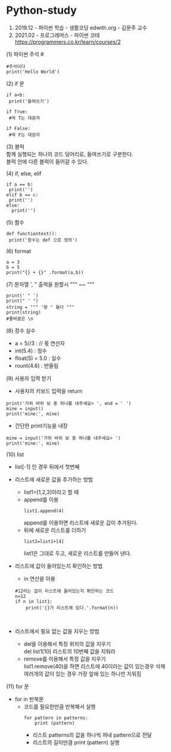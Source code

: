 # Python-study
1) 2019.12 - 파이썬 학습 - 생활코딩 edwith.org - 김문주 교수 
2) 2021.02 - 프로그래머스 - 파이썬 코테  https://programmers.co.kr/learn/courses/2


  (1) 파이썬 주석 # 
   ~~~
   #주석이다
   print('Hello World')
   ~~~
    
   (2) if 문
   ~~~
   if a<b:
    print('들여쓰기')
    
   if True: 
    #꼭 T는 대문자
    
   if False:
    #꼭 F는 대문자
   ~~~
   
   (3) 블럭 <br>
   함께 실행되는 하나의 코드 덩어리로, 들여쓰기로 구분한다.<Br>
   블럭 안에 다른 블럭이 들어갈 수 있다.
  
   (4) if, else, elif
   ~~~
   if a == b:
    print('')
   elif b == c:
    print('')
   else:
     print('')
   ~~~
   
   (5) 함수
   ~~~
   def functiontest():
    print('함수는 def 으로 정의')
   ~~~

   (6) format
   ~~~
   a = 3
   b = 5
   print("{} + {}" .format(a,b))
   ~~~
   
  (7) 문자열 ', " 출력을 원할시  """ ~~ """ 
  ~~~
  print(' " ')
  print(" ' ")
  string = """ '랑 " 둘다 """
  print(string)
  #줄바꿈은 \n 
  ~~~
  
  (8) 정수 실수
  - a = 5//3 : // 몫 연산자
  - int(5.4) : 정수 
  - float(5) = 5.0 : 실수 
  - rount(4.6) : 반올림
  
  (9) 사용자 입력 받기 
  - 사용자의 키보드 입력을 return
  ~~~
  print('가위 바위 보 중 하나를 내주세요> ', end = ' ')
  mine = input()
  print('mine:', mine)
  ~~~

  - 간단한 print기능을 내장
  ~~~
  mine = input('가위 바위 보 중 하나를 내주세요> ')
  print('mine:', mine)
  ~~~
  
  
  (10) list 
  - list[-1] 인 경우 뒤에서 첫번째 
  - 리스트에 새로운 값을 추가하는 방법
    - list1=[1,2,3]이라고 할 때
    - append를 이용
      ~~~
      list1.append(4)
      ~~~
      append를 이용하면 리스트에 새로운 값이 추가된다.<br>
    - 뒤에 새로운 리스트를 더하기
      ~~~
      list2=list1+[4]
      ~~~
      list1은 그대로 두고, 새로운 리스트를 만들어 낸다.<br>
      
  - 리스트에 값이 들어있는지 확인하는 방법
     - in 연산을 이용
      ~~~
      #12라는 값이 리스트에 들어있는지 확인하는 코드
      n=12
      if n in list1:
          print('{}가 리스트에 있다.'.format(n))
      ~~~
      <br>
  - 리스트에서 필요 없는 값을 지우는 방법
    - del을 이용해서 특정 위치의 값을 지우기<br>
      del list1[10] 리스트의 10번째 값을 지워라<br>
    - remove를 이용해서 특정 값을 지우기<Br>
      list1.remove(40)을 하면 리스트에 40이라는 값이 있는경우 삭제<br>
      여러개의 값이 있는 경우 가장 앞에 있는 하나만 지워짐

  (11) for 문
  - for in 반복문
    - 코드를 필요한만큼 반복해서 실행
      ~~~
      for pattern in patterns:
          print (pattern)
      ~~~
      - 리스트 patterns의 값을 하나씩 꺼내 pattern으로 전달
      - 리스트의 길이만큼 print (pattern) 실행
